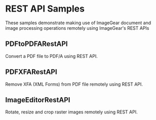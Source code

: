 # REST API Samples

These samples demonstrate making use of ImageGear document and image processing operations remotely using ImageGear's REST APIs

## PDFtoPDFARestAPI

Convert a PDF file to PDF/A using REST API.

## PDFXFARestAPI

Remove XFA (XML Forms) from PDF file remotely using REST API.

## ImageEditorRestAPI

Rotate, resize and crop raster images remotely using REST API.
